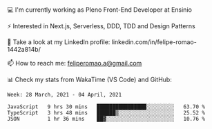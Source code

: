 💻 I'm currently working as Pleno Front-End Developer at Ensinio

⚡ Interested in Next.js, Serverless, DDD, TDD and Design Patterns

👥 Take a look at my LinkedIn profile: linkedin.com/in/felipe-romao-1442a814b/

📫 How to reach me: feliperomao.a@gmail.com

📊 Check my stats from WakaTime (VS Code) and GitHub:

<!--START_SECTION:waka-->
```text
Week: 28 March, 2021 - 04 April, 2021

JavaScript   9 hrs 30 mins   ████████████████░░░░░░░░░   63.70 % 
TypeScript   3 hrs 48 mins   ██████▒░░░░░░░░░░░░░░░░░░   25.52 % 
JSON         1 hr 36 mins    ██▓░░░░░░░░░░░░░░░░░░░░░░   10.76 % 
```
<!--END_SECTION:waka-->
